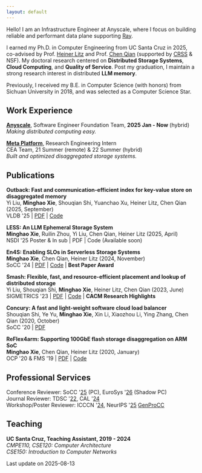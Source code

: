 ```yaml
---
layout: default
---
```


Hello! I am an Infrastructure Engineer at Anyscale, where I focus on building reliable and performant data plane supporting [Ray](https://www.ray.io/).

I earned my Ph.D. in Computer Engineering from UC Santa Cruz in 2025, co-advised by Prof. [Heiner Litz](https://people.ucsc.edu/~hlitz/) and Prof. [Chen Qian](https://users.soe.ucsc.edu/~qian/) (supported by [CRSS](https://www.crss.ucsc.edu/index.html) & NSF). My doctoral research centered on **Distributed Storage Systems**, **Cloud Computing**, and **Quality of Service**. Post my graduation, I maintain a strong research interest in distributed **LLM memory**.

Previously, I received my B.E. in Computer Science (with honors) from Sichuan University in 2018, and was selected as a Computer Science Star.

## Work Experience

[**Anyscale**](https://www.anyscale.com/), Software Engineer
Foundation Team, **2025 Jan - Now** (hybrid)  
*Making distributed computing easy.*

[**Meta Platform**](https://www.meta.com/), Research Engineering Intern  
CEA Team, 21 Summer (remote) & 22 Summer (hybrid)  
*Built and optimized disaggregated storage systems.*

## Publications

**Outback: Fast and communication-efficient index for key-value store on disaggregated memory**  
Yi Liu, **Minghao Xie**, Shouqian Shi, Yuanchao Xu, Heiner Litz, Chen Qian (2025, September)  
VLDB '25 | [PDF](https://dl.acm.org/doi/10.14778/3705829.3705849) | [Code](https://github.com/yliu634/outback)

**LESS: An LLM Ephemeral Storage System**  
**Minghao Xie**, Ruilin Zhou, Yi Liu, Chen Qian, Heiner Litz (2025, April)  
NSDI '25 Poster & In sub | PDF | Code (Available soon)

**En4S: Enabling SLOs in Serverless Storage Systems**  
**Minghao Xie**, Chen Qian, Heiner Litz (2024, November)  
SoCC '24 | [PDF](https://dl.acm.org/doi/10.1145/3698038.3698529) | [Code](https://github.com/mhxie/En4S) | **Best Paper Award**

**Smash: Flexible, fast, and resource-efficient placement and lookup of distributed storage**  
Yi Liu, Shouqian Shi, **Minghao Xie**, Heiner Litz, Chen Qian (2023, June)  
SIGMETRICS '23 | [PDF](https://dl.acm.org/doi/10.1145/3606376.3593569) | [Code](https://github.com/yliu634/smash) | **CACM Research Highlights**

**Concury: A fast and light-weight software cloud load balancer**  
Shouqian Shi, Ye Yu, **Minghao Xie**, Xin Li, Xiaozhou Li, Ying Zhang, Chen Qian (2020, October)  
SoCC '20 | [PDF](https://dl.acm.org/doi/10.1145/3419111.3421279)

**ReFlex4arm: Supporting 100GbE flash storage disaggregation on ARM SoC**  
**Minghao Xie**, Chen Qian, Heiner Litz (2020, January)  
OCP '20 & FMS '19 | [PDF](https://github.com/mhxie/mhxie.github.io/blob/main/assets/paper/ReFlex4ARM.pdf) | [Code](https://github.com/mhxie/reflex4arm)

## Professional Services

Conference Reviewer: SoCC '[25](https://acmsocc.org/2025) (PC), EuroSys '[26](https://2026.eurosys.org/) (Shadow PC)  
Journal Reviewer: TDSC '[22](https://ieeexplore.ieee.org/xpl/aboutJournal.jsp?punumber=8858), CAL '[24](https://www.computer.org/csdl/journal/ca)  
Workshop/Poster Reviewer: ICCCN '[24](http://www.icccn.org/icccn24/index.html), NeurIPS '[25](https://neurips.cc/) [GenProCC](https://genprocc.github.io/)

## Teaching

**UC Santa Cruz, Teaching Assistant, 2019 - 2024**  
*CMPE110,* *CSE120: Computer Architecture*  
*CSE150: Introduction to Computer Networks*

Last update on 2025-08-13

